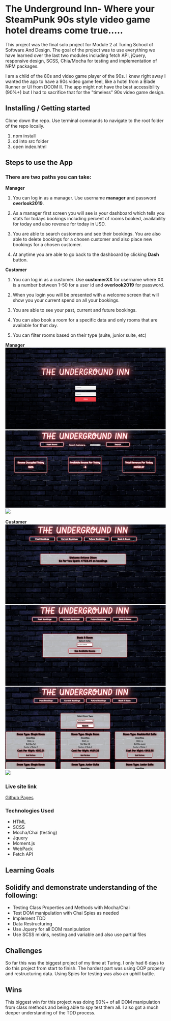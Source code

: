 # The Underground Inn- Where your SteamPunk 90s style video game hotel dreams come true.....

This project was the final solo project for Module 2 at Turing School of Software And Design. The goal of the project was to use everything we have learned over the last two modules including fetch API, jQuery, responsive design, SCSS, Chia/Mocha for testing and implementation of NPM packages.  


I am a child of the 80s and video game player of the 90s. I knew right away I wanted the app to have a 90s video game feel, like a hotel from a Blade Runner or UI from DOOM II. The app might not have the best accessibility (90%+) but I had to sacrifice that for the "timeless" 90s video game design.  


## Installing / Getting started

Clone down the repo. Use terminal commands to navigate to the root folder of the repo locally.

1. npm install
2. cd into src folder
3. open index.html

## Steps to use the App

### There are two paths you can take: 
 
 **Manager** 
  
 1. You can log in as a manager. Use username **manager** and password **overlook2019**.
 
 2. As a manager first screen you will see is your dashboard which tells you stats for todays bookings including percent 
 of rooms booked, availability for today and also revenue for today in USD. 
 
 3. You are able to search customers and see their bookings. You are also able to delete bookings for a chosen customer and 
 also place new bookings for a chosen customer. 
 
 4. At anytime you are able to go back to the dashboard by clicking **Dash** button. 

  **Customer**

  1. You can log in as a customer. Use  **customerXX** for username where XX is a number between 1-50 for a user id and **overlook2019** for password. 
  
  2. When you login you will be presented with a welcome screen that will show you your current spend on all your bookings. 
  3. You are able to see your past, current and future bookings. 
  4. You can also book a room for a specific data and only rooms that are available for that day. 
  5. You can filter rooms based on their type (suite, junior suite, etc)
 

**Manager**
![](src/screen-shots/log-in-screen.png)
![](src/screen-shots/manager-dash-board.png)
![](screen-shots/manager-interaction.gif)

**Customer**
![](src/screen-shots/customer-welcome-screen.png)
![](src/screen-shots/book-a-room-screen.png)
![](src/screen-shots/room-selector-customer.png)
![](src/screen_shots/customer-interaction.gif)


### Live site link
[Github Pages](https://ttarlov.github.io/)



### Technologies Used

* HTML
* SCSS
* Mocha/Chai (testing)
* Jquery
* Moment.js
* WebPack
* Fetch API


## Learning Goals

## Solidify and demonstrate understanding of the following:
* Testing Class Properties and Methods with Mocha/Chai
* Test DOM manipulation with Chai Spies as needed
* Implement TDD 
* Data Restructuring
* Use Jquery for all DOM manipulation
* Use SCSS mixins, nesting and variable and also use partial files



## Challenges

So far this was the biggest project of my time at Turing. I only had 6 days to do this project from start to finish. The hardest part was using OOP properly and restructuring data. Using Spies for testing was also an uphill battle. 

## Wins

This biggest win for this project was doing 90%+ of all DOM manipulation from class methods and being able to spy
test them all. I also got a much deeper understanding of the TDD process. 
